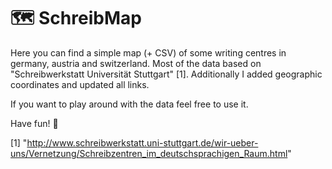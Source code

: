 # 🗺 SchreibMap

Here you can find a simple map (+ CSV) of some writing centres in germany, austria and switzerland. Most of the data based on "Schreibwerkstatt Universität Stuttgart" [1]. Additionally I added geographic coordinates and updated all links.

If you want to play around with the data feel free to use it.

Have fun! 🎉


[1] "http://www.schreibwerkstatt.uni-stuttgart.de/wir-ueber-uns/Vernetzung/Schreibzentren_im_deutschsprachigen_Raum.html"
